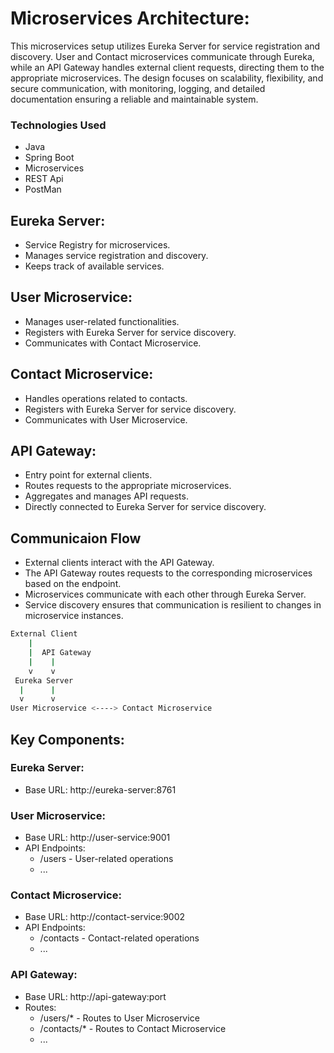 ﻿# Microservices Architecture:
 
This microservices setup utilizes Eureka Server for service registration and discovery. User and Contact microservices communicate through Eureka, while an API Gateway handles external client requests, directing them to the appropriate microservices. The design focuses on scalability, flexibility, and secure communication, with monitoring, logging, and detailed documentation ensuring a reliable and maintainable system.

### Technologies Used
- Java
- Spring Boot
- Microservices
- REST Api
- PostMan

## Eureka Server:
- Service Registry for microservices.
- Manages service registration and discovery.
- Keeps track of available services.

## User Microservice:
- Manages user-related functionalities.
- Registers with Eureka Server for service discovery.
- Communicates with Contact Microservice.

## Contact Microservice:
- Handles operations related to contacts.
- Registers with Eureka Server for service discovery.
- Communicates with User Microservice.

## API Gateway:
- Entry point for external clients.
- Routes requests to the appropriate microservices.
- Aggregates and manages API requests.
- Directly connected to Eureka Server for service discovery.


## Communicaion Flow
- External clients interact with the API Gateway.
- The API Gateway routes requests to the corresponding microservices based on the endpoint.
- Microservices communicate with each other through Eureka Server.
- Service discovery ensures that communication is resilient to changes in microservice instances.

```bash 
External Client
    |
    |  API Gateway
    |    |
    v    v
 Eureka Server
  |      |
  v      v
User Microservice <----> Contact Microservice
```

## Key Components:

### Eureka Server:
- Base URL: http://eureka-server:8761

### User Microservice:
- Base URL: http://user-service:9001
- API Endpoints:
  - /users - User-related operations
  - ...

### Contact Microservice:
- Base URL: http://contact-service:9002
- API Endpoints:
  - /contacts - Contact-related operations
  - ...
    
### API Gateway:
- Base URL: http://api-gateway:port
- Routes:
  - /users/* - Routes to User Microservice
  - /contacts/* - Routes to Contact Microservice
  - ...
